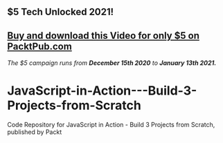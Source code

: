 ## $5 Tech Unlocked 2021!
[Buy and download this Video for only $5 on PacktPub.com](https://www.packtpub.com/product/javascript-in-action-build-3-projects-from-scratch-video/9781838820268)
-----
*The $5 campaign         runs from __December 15th 2020__ to __January 13th 2021.__*

# JavaScript-in-Action---Build-3-Projects-from-Scratch
Code Repository for JavaScript in Action - Build 3 Projects from Scratch, published by Packt
